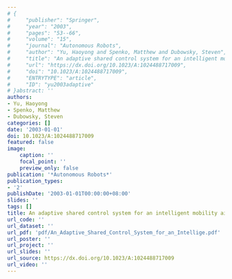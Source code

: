 ```yaml
---
# {
#     "publisher": "Springer",
#     "year": "2003",
#     "pages": "53--66",
#     "volume": "15",
#     "journal": "Autonomous Robots",
#     "author": "Yu, Haoyong and Spenko, Matthew and Dubowsky, Steven",
#     "title": "An adaptive shared control system for an intelligent mobility aid for the elderly",
#     "url": "https://dx.doi.org/10.1023/A:1024488717009",
#     "doi": "10.1023/A:1024488717009",
#     "ENTRYTYPE": "article",
#     "ID": "yu2003adaptive"
# }abstract: ''
authors:
- Yu, Haoyong
- Spenko, Matthew
- Dubowsky, Steven
categories: []
date: '2003-01-01'
doi: 10.1023/A:1024488717009
featured: false
image:
    caption: ''
    focal_point: ''
    preview_only: false
publication: '*Autonomous Robots*'
publication_types:
- '2'
publishDate: '2003-01-01T00:00:00+08:00'
slides: ''
tags: []
title: An adaptive shared control system for an intelligent mobility aid for the elderly
url_code: ''
url_dataset: ''
url_pdf: 'pdf/An_Adaptive_Shared_Control_System_for_an_Intellige.pdf'
url_poster: ''
url_project: ''
url_slides: ''
url_source: https://dx.doi.org/10.1023/A:1024488717009
url_video: ''
---
```

